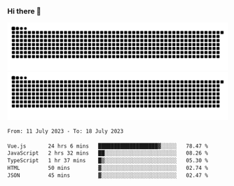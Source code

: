 ### Hi there 👋

![GitHub Snake Light](https://raw.githubusercontent.com/jichangee/jichangee/output/github-snake.svg#gh-light-mode-only)
![GitHub Snake dark](https://raw.githubusercontent.com/jichangee/jichangee/output/github-snake-dark.svg#gh-dark-mode-only)

<!--START_SECTION:waka-->

```txt
From: 11 July 2023 - To: 18 July 2023

Vue.js       24 hrs 6 mins   ███████████████████▓░░░░░   78.47 %
JavaScript   2 hrs 32 mins   ██░░░░░░░░░░░░░░░░░░░░░░░   08.26 %
TypeScript   1 hr 37 mins    █▒░░░░░░░░░░░░░░░░░░░░░░░   05.30 %
HTML         50 mins         ▓░░░░░░░░░░░░░░░░░░░░░░░░   02.74 %
JSON         45 mins         ▓░░░░░░░░░░░░░░░░░░░░░░░░   02.47 %
```

<!--END_SECTION:waka-->

<!--
![GitHub Snake Light](github-snake.svg#gh-light-mode-only)
![GitHub Snake dark](github-snake-dark.svg#gh-dark-mode-only)
-->

<!--
**jichangee/jichangee** is a ✨ _special_ ✨ repository because its `README.md` (this file) appears on your GitHub profile.

Here are some ideas to get you started:

- 🔭 I’m currently working on ...
- 🌱 I’m currently learning ...
- 👯 I’m looking to collaborate on ...
- 🤔 I’m looking for help with ...
- 💬 Ask me about ...
- 📫 How to reach me: ...
- 😄 Pronouns: ...
- ⚡ Fun fact: ...
-->
